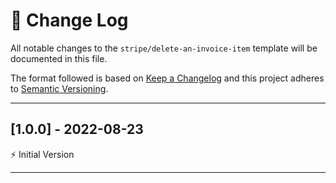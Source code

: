 # 📣 Change Log
All notable changes to the `stripe/delete-an-invoice-item` template will be documented in this file.

The format followed is based on [Keep a Changelog](http://keepachangelog.com/) and this project adheres to [Semantic Versioning](http://semver.org/).

---
 
## [1.0.0] - 2022-08-23
 
⚡️ Initial Version
 
---
